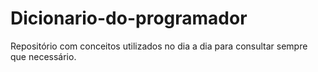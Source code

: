 # Dicionario-do-programador
Repositório com conceitos utilizados no dia a dia para consultar sempre que necessário.
